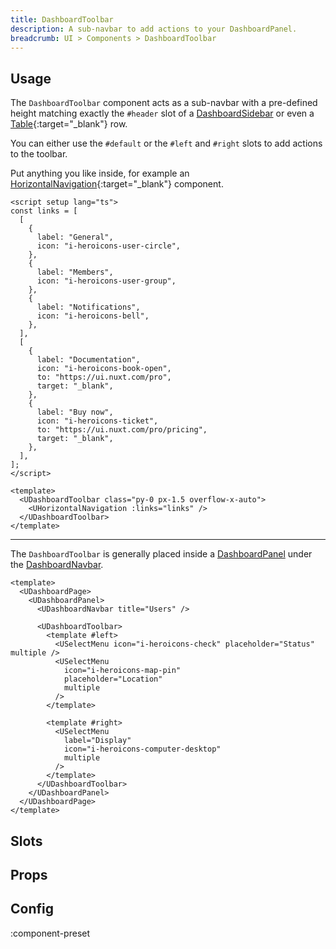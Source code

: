 ```yaml
---
title: DashboardToolbar
description: A sub-navbar to add actions to your DashboardPanel.
breadcrumb: UI > Components > DashboardToolbar
---
```


## Usage

The `DashboardToolbar` component acts as a sub-navbar with a pre-defined height matching exactly the `#header` slot of a [DashboardSidebar](/ui/components/dashboard-sidebar) or even a [Table](https://ui.nuxt.com/components/table){:target="\_blank"} row.

You can either use the `#default` or the `#left` and `#right` slots to add actions to the toolbar.

Put anything you like inside, for example an [HorizontalNavigation](https://ui.nuxt.com/components/horizontal-navigation){:target="\_blank"} component.

```vue [example.vue]
<script setup lang="ts">
const links = [
  [
    {
      label: "General",
      icon: "i-heroicons-user-circle",
    },
    {
      label: "Members",
      icon: "i-heroicons-user-group",
    },
    {
      label: "Notifications",
      icon: "i-heroicons-bell",
    },
  ],
  [
    {
      label: "Documentation",
      icon: "i-heroicons-book-open",
      to: "https://ui.nuxt.com/pro",
      target: "_blank",
    },
    {
      label: "Buy now",
      icon: "i-heroicons-ticket",
      to: "https://ui.nuxt.com/pro/pricing",
      target: "_blank",
    },
  ],
];
</script>

<template>
  <UDashboardToolbar class="py-0 px-1.5 overflow-x-auto">
    <UHorizontalNavigation :links="links" />
  </UDashboardToolbar>
</template>
```

<hr />

The `DashboardToolbar` is generally placed inside a [DashboardPanel](/ui/components/dashboard-panel) under the [DashboardNavbar](/ui/components/dashboard-navbar).

```vue [pages/users.vue]
<template>
  <UDashboardPage>
    <UDashboardPanel>
      <UDashboardNavbar title="Users" />

      <UDashboardToolbar>
        <template #left>
          <USelectMenu icon="i-heroicons-check" placeholder="Status" multiple />
          <USelectMenu
            icon="i-heroicons-map-pin"
            placeholder="Location"
            multiple
          />
        </template>

        <template #right>
          <USelectMenu
            label="Display"
            icon="i-heroicons-computer-desktop"
            multiple
          />
        </template>
      </UDashboardToolbar>
    </UDashboardPanel>
  </UDashboardPage>
</template>
```

## Slots

<!-- component-slots -->

## Props

<!-- components-props -->

## Config

:component-preset
